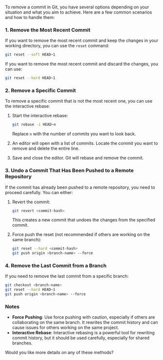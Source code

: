 To remove a commit in Git, you have several options depending on your situation and what you aim to achieve. Here are a few common scenarios and how to handle them:

### 1. Remove the Most Recent Commit

If you want to remove the most recent commit and keep the changes in your working directory, you can use the `reset` command:

```sh
git reset --soft HEAD~1
```

If you want to remove the most recent commit and discard the changes, you can use:

```sh
git reset --hard HEAD~1
```

### 2. Remove a Specific Commit

To remove a specific commit that is not the most recent one, you can use the interactive rebase:

1. Start the interactive rebase:

    ```sh
    git rebase -i HEAD~n
    ```

    Replace `n` with the number of commits you want to look back.

2. An editor will open with a list of commits. Locate the commit you want to remove and delete the entire line.

3. Save and close the editor. Git will rebase and remove the commit.

### 3. Undo a Commit That Has Been Pushed to a Remote Repository

If the commit has already been pushed to a remote repository, you need to proceed carefully. You can either:

1. Revert the commit:

    ```sh
    git revert <commit-hash>
    ```

    This creates a new commit that undoes the changes from the specified commit.

2. Force push the reset (not recommended if others are working on the same branch):

    ```sh
    git reset --hard <commit-hash>
    git push origin <branch-name> --force
    ```

### 4. Remove the Last Commit from a Branch

If you need to remove the last commit from a specific branch:

```sh
git checkout <branch-name>
git reset --hard HEAD~1
git push origin <branch-name> --force
```

### Notes

- **Force Pushing**: Use force pushing with caution, especially if others are collaborating on the same branch. It rewrites the commit history and can cause issues for others working on the same project.
- **Interactive Rebase**: Interactive rebasing is a powerful tool for rewriting commit history, but it should be used carefully, especially for shared branches.

Would you like more details on any of these methods?
